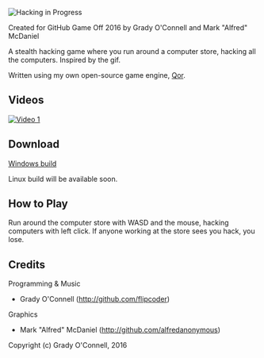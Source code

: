 ![Hacking in Progress](http://i.imgur.com/7MIJD4y.jpg)

Created for GitHub Game Off 2016 by Grady O'Connell and Mark "Alfred" McDaniel

A stealth hacking game where you run around a computer store, hacking all the computers.
Inspired by the gif.

Written using my own open-source game engine, [Qor](http://github.com/flipcoder/qor).

## Videos

[![Video 1](http://img.youtube.com/vi/-mwickYxVTg/0.jpg)](http://www.youtube.com/watch?v=-mwickYxVTg)

## Download

[Windows build](http://filedropper.com/hackinginprogress)

Linux build will be available soon.

## How to Play

Run around the computer store with WASD and the mouse,
hacking computers with left click.
If anyone working at the store sees you hack, you lose.

## Credits

Programming & Music
- Grady O'Connell (http://github.com/flipcoder)

Graphics
- Mark "Alfred" McDaniel (http://github.com/alfredanonymous)

Copyright (c) Grady O'Connell, 2016

